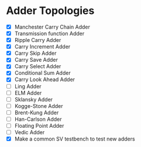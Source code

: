 # Adder Topologies

- [x] Manchester Carry Chain Adder
- [x] Transmission function Adder
- [x] Ripple Carry Adder
- [x] Carry Increment Adder
- [x] Carry Skip Adder
- [x] Carry Save Adder
- [x] Carry Select Adder
- [x] Conditional Sum Adder
- [x] Carry Look Ahead Adder
- [ ] Ling Adder
- [ ] ELM Adder
- [ ] Sklansky Adder
- [ ] Kogge-Stone Adder
- [ ] Brent-Kung Adder
- [ ] Han-Carlson Adder
- [ ] Floating Point Adder
- [ ] Vedic Adder
- [x] Make a common SV testbench to test new adders
